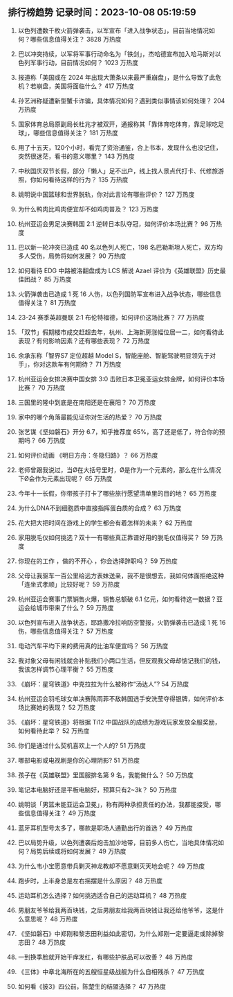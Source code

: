 
## 排行榜趋势 记录时间：2023-10-08 05:19:59
  
  1. 以色列遭数千枚火箭弹袭击，以军宣布「进入战争状态」，目前当地情况如何？哪些信息值得关注？ 3828 万热度
    
  2. 巴以冲突持续，以军将军事行动命名为「铁剑」，杰哈德宣布加入哈马斯对以色列军事行动，目前情况如何？ 1023 万热度
    
  3. 报道称「美国或在 2024 年出现大萧条以来最严重崩盘」，是什么导致了此危机？若崩盘，美国将面临什么？ 417 万热度
    
  4. 孙艺洲称疑遭新型蟹卡诈骗，具体情况如何？遇到类似事情该如何处理？ 204 万热度
    
  5. 国家体育总局原副局长杜兆才被双开，通报称其「靠体育吃体育，靠足球吃足球」，哪些信息值得关注？ 181 万热度
    
  6. 用了十五天，120个小时，看完了资治通鉴，合上书本，发现什么也没记住，突然很迷茫，看书的意义哪里？ 143 万热度
    
  7. 中秋国庆双节长假，部分「懒人」足不出户，线上找人景点代打卡、代修旅游照，你如何看待这样的行为？ 135 万热度
    
  8. 姚明说中国篮球和世界脱轨，你对此言论有哪些评价？ 127 万热度
    
  9. 为什么鸭肉比鸡肉便宜却不如鸡肉普及？ 123 万热度
    
  10. 杭州亚运会男足决赛韩国 2:1 逆转日本队夺冠，如何评价本场比赛？ 96 万热度
    
  11. 巴以新一轮冲突已造成 40 名以色列人死亡，198 名巴勒斯坦人死亡，双方均多人受伤，局势将如何发展？ 90 万热度
    
  12. 如何看待 EDG 中路被洛翻盘成为 LCS 解说 Azael 评价为《英雄联盟》历史最佳团战？ 85 万热度
    
  13. 火箭弹袭击已造成 1 死 16 人伤，以色列国防军宣布进入战争状态，哪些信息值得关注？ 81 万热度
    
  14. 23-24 赛季英超曼联 2:1 布伦特福德，如何评价这场比赛？ 77 万热度
    
  15. 「双节」假期楼市成交赶超去年，杭州、上海新房涨幅位居一二，如何看待此表现？有何影响因素？还有哪些表现？ 72 万热度
    
  16. 余承东称「智界S7 定位超越 Model S，智能座舱、智能驾驶明显领先于对手」，你对这款车有何期待？ 71 万热度
    
  17. 杭州亚运会女排决赛中国女排 3:0 击败日本卫冕亚运女排金牌，如何评价本场比赛？ 70 万热度
    
  18. 三国里的隆中到底是在南阳还是在襄阳？ 70 万热度
    
  19. 家中的哪个角落最能见证你对生活的热爱？ 70 万热度
    
  20. 张艺谋《坚如磐石》开分 6.7，知乎推荐度 65%，高了还是低了，符合你的预期吗？ 66 万热度
    
  21. 如何评价动画 《明日方舟：冬隐归路》？ 66 万热度
    
  22. 老师曾跟我说过，当Ø在大括号里时，Ø是作为一个元素的，那么在什么情况下Ø会作为元素出现呢？ 65 万热度
    
  23. 今年十一长假，你带孩子打卡了哪些旅行愿望清单里的目的地？ 65 万热度
    
  24. 为什么DNA不到细胞质中直接指挥蛋白质的合成？ 63 万热度
    
  25. 花大把大把时间在游戏上的学生都会有着怎样的未来？ 62 万热度
    
  26. 家用脱毛仪如何挑选？双十一有哪些真正靠谱好用的脱毛仪值得买？ 59 万热度
    
  27. 你现在的工作 ，做的不开心 ，你会选择辞职吗？ 59 万热度
    
  28. 父母让我驱车一百公里给远方表妹送亲，我不是很想去，我如何体面拒绝这种「连坐式孝顺」比较好呢？ 59 万热度
    
  29. 杭州亚运会赛事门票销售火爆，销售总额破 6.1 亿元，如何看待这一数据？亚运会给城市带来了什么？ 59 万热度
    
  30. 以色列宣布进入战争状态，耶路撒冷拉响防空警报，火箭弹袭击已造成 1 死 16 伤，哪些信息值得关注？ 57 万热度
    
  31. 电动汽车平均下来的费用真的比油车便宜吗？ 56 万热度
    
  32. 我对象父母有闲钱就会补贴我们小两口生活，但反观我父母却惦记我们的钱，我该怎样调节心理平衡？ 55 万热度
    
  33. 《崩坏：星穹铁道》中克拉拉为什么被称作“汤达人”? 54 万热度
    
  34. 杭州亚运会羽毛球女单决赛陈雨菲不敌韩国选手安洗莹夺得银牌，如何评价本场比赛她的表现？ 52 万热度
    
  35. 《崩坏：星穹铁道》将根据 Ti12 中国战队的成绩为游戏玩家发放全服奖励，如何看待此举？ 52 万热度
    
  36. 你们是通过什么契机喜欢上一个人的? 51 万热度
    
  37. 哪部电影或电视剧是你的心理阴影? 51 万热度
    
  38. 孩子在《英雄联盟》里国服排名第 9 名，我能做什么？ 50 万热度
    
  39. 笔记本电脑好还是平板电脑好，预算只有2~3k？ 50 万热度
    
  40. 姚明谈「男篮未能亚运会卫冕」，称有两种承担责任的办法，我都能接受，哪些信息值得关注？ 49 万热度
    
  41. 蓝牙耳机型号太多了，哪款是职场人通勤出行的首选？ 49 万热度
    
  42. 巴以局势升级，以色列遭袭后炮击加沙地带，目前多人伤亡，当地具体情况如何？局势后续或将如何发展？ 49 万热度
    
  43. 为什么韦小宝愿意带兵剿灭神龙教却不愿意剿灭天地会呢？ 49 万热度
    
  44. 跑步时，上半身总是左右摇摆是什么原因？ 48 万热度
    
  45. 运动耳机怎么选择？如何挑选适合自己的运动耳机？ 48 万热度
    
  46. 男朋友爷爷给我两百块钱，之后男朋友给我两百块钱让我还给他爷爷，这是什么意思呢？ 48 万热度
    
  47. 《坚如磐石》中郑刚和黎志田利益如此密切，为什么郑刚一定要逼走或除掉黎志田？ 48 万热度
    
  48. 一到换季脸就开始干痒发红，有哪些护肤品可以改善？ 48 万热度
    
  49. 《三体》中章北海所在的五艘恒星级战舰为什么自相残杀？ 47 万热度
    
  50. 如何看《披3》四公前，陈楚生的结盟选择？ 47 万热度
    